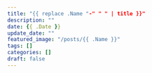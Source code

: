 ```yaml
---
title: "{{ replace .Name "-" " " | title }}"
description: ""
date: {{ .Date }}
update_date: ""
featured_image: "/posts/{{ .Name }}"
tags: []
categories: []
draft: false
---
```


